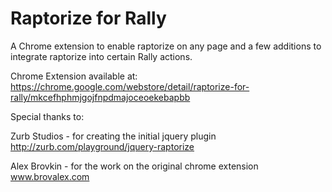 # Raptorize for Rally

A Chrome extension to enable raptorize on any page and a few additions to integrate raptorize into certain Rally actions.

Chrome Extension available at:
https://chrome.google.com/webstore/detail/raptorize-for-rally/mkcefhphmjgojfnpdmajoceoekebapbb


Special thanks to:

Zurb Studios - for creating the initial jquery plugin
http://zurb.com/playground/jquery-raptorize

Alex Brovkin - for the work on the original chrome extension
www.brovalex.com
